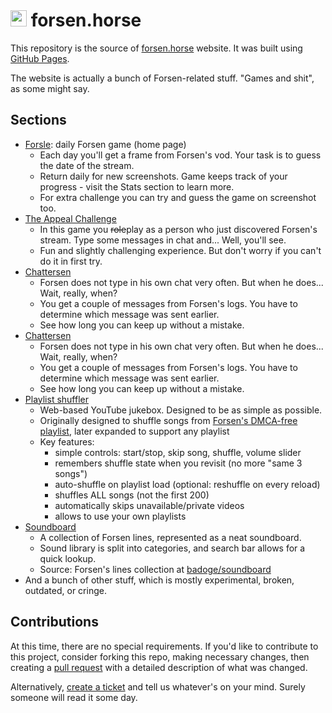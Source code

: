 # <img src="https://github.com/badoge/forsen.horse/assets/18620902/06bef112-7f7d-4319-9dd5-05f7a8afd4d4" width="26"> forsen.horse

This repository is the source of [forsen.horse](https://forsen.horse/) website. It was built using [GitHub Pages](https://pages.github.com/).

The website is actually a bunch of Forsen-related stuff. "Games and shit", as some might say.

## Sections

* [Forsle](https://forsen.horse/): daily Forsen game (home page)
  * Each day you'll get a frame from Forsen's vod. Your task is to guess the date of the stream.
  * Return daily for new screenshots. Game keeps track of your progress - visit the Stats section to learn more.
  * For extra challenge you can try and guess the game on screenshot too.
* [The Appeal Challenge](https://forsen.horse/unban-game/)
  * In this game you ~~role~~play as a person who just discovered Forsen's stream. Type some messages in chat and... Well, you'll see.
  * Fun and slightly challenging experience. But don't worry if you can't do it in first try.
* [Chattersen](https://forsen.horse/chattersen/)
  * Forsen does not type in his own chat very often. But when he does... Wait, really, when?
  * You get a couple of messages from Forsen's logs. You have to determine which message was sent earlier.
  * See how long you can keep up without a mistake.
* [Chattersen](https://forsen.horse/chattersen/)
  * Forsen does not type in his own chat very often. But when he does... Wait, really, when?
  * You get a couple of messages from Forsen's logs. You have to determine which message was sent earlier.
  * See how long you can keep up without a mistake.
* [Playlist shuffler](https://forsen.horse/playlist/)
  * Web-based YouTube jukebox. Designed to be as simple as possible.
  * Originally designed to shuffle songs from [Forsen's DMCA-free playlist](https://www.youtube.com/playlist?list=PLA4XEe9tV8qaSoneg5s5uJYo6HrWnT7T0), later expanded to support any playlist
  * Key features:
    * simple controls: start/stop, skip song, shuffle, volume slider
    * remembers shuffle state when you revisit (no more "same 3 songs")
    * auto-shuffle on playlist load (optional: reshuffle on every reload)
    * shuffles ALL songs (not the first 200)
    * automatically skips unavailable/private videos
    * allows to use your own playlists
* [Soundboard](https://forsen.horse/soundboard/)
  * A collection of Forsen lines, represented as a neat soundboard.
  * Sound library is split into categories, and search bar allows for a quick lookup.
  * Source: Forsen's lines collection at [badoge/soundboard](https://github.com/badoge/soundboard)
* And a bunch of other stuff, which is mostly experimental, broken, outdated, or cringe.
 
## Contributions

At this time, there are no special requirements. If you'd like to contribute to this project, consider forking this repo, making necessary changes, then creating a [pull request](https://github.com/badoge/forsen.horse/pulls) with a detailed description of what was changed.

Alternatively, [create a ticket](https://github.com/badoge/forsen.horse/issues/new) and tell us whatever's on your mind. Surely someone will read it some day.
